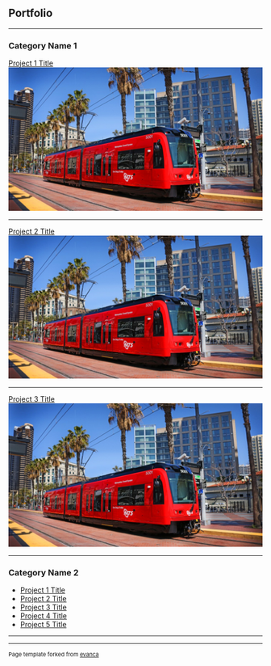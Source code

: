 ## Portfolio

---

### Category Name 1 

[Project 1 Title](/sample_page)
<img src="images/thumbnail_SDTOD.jpg?raw=true"/>

---
[Project 2 Title](/pdf/sample_presentation.pdf)
<img src="images/thumbnail_SDTOD.jpg?raw=true"/>

---
[Project 3 Title](http://example.com/)
<img src="images/thumbnail_SDTOD.jpg?raw=true"/>

---

### Category Name 2

- [Project 1 Title](http://example.com/)
- [Project 2 Title](http://example.com/)
- [Project 3 Title](http://example.com/)
- [Project 4 Title](http://example.com/)
- [Project 5 Title](http://example.com/)

---




---
<p style="font-size:11px">Page template forked from <a href="https://github.com/evanca/quick-portfolio">evanca</a></p>
<!-- Remove above link if you don't want to attibute -->
